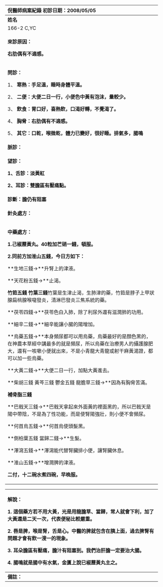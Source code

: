 ﻿|**倪醫師病案紀錄**     初診日期：2008/05/05|
| :- |
|**姓名**|**性別：**|**年齡及體型**|**來診日期：**|
|166-2 C,YC|M|38/微胖|2008/05/13|
|<p>**來診原因：**</p><p>**右肋偶有不適感。**</p>|
|<p>**問診：**</p><p>1、 **寒熱：手足溫，睡時身體平溫。**</p><p>2、 **二便：大便二日一行，小便色中黃有泡沫，量較少。**</p><p>3、 **飲食：胃口好，喜熱飲，口渴好轉，不覺渴了。**</p><p>4、 **胸脅：右肋偶有不適感。**</p><p>5、 **其它：口乾，喉微乾，體力已變好，很好睡。排氣多，腸鳴**</p>|
|**脈診：**|
|<p>**望診：**</p><p>**1、舌診：淡黃紅**</p><p>**2、耳診：雙膽區有壓痛點。**</p>|
|**診斷：膽仍有阻塞** |
|<p>**針灸處方：** </p><p></p>|
|<p>**中藥處方：**</p><p>**1.己椒藶黃丸。40粒加芒硝一錢，頓服。**</p><p>**2.同前方加淮山五錢，今日方如下：**</p><p>**生地三錢→**升腎上的津液。</p><p>**天花粉五錢→**止渴。</p><p>**竹筎五錢 竹葉三錢**竹葉是生津止渴，生肺津的藥，竹筎是脖子上甲狀腺扁桃腺喉嚨發炎，清淋巴發炎三焦系統的藥。</p><p>**茯苓四錢→**茯苓色白入肺，除了利尿外還有滋潤肺的功用。</p><p>**細辛二錢→**細辛能讓小腸的陽增加。</p><p>**烏藥五錢→**本身頻尿都可以用烏藥，烏藥最好的是顏色黑的，在神農本草經中講最多的就是頻尿，所以烏藥在治療男人的攝護腺肥大，還有一咳嗽小便就出來，不是小青龍大青龍或射干麻黃湯證，都可以加一些烏藥。</p><p>**大黃二錢→**大便二日一行，加點大黃進去。</p><p>**柴胡三錢 黃芩三錢 鬱金五錢 龍膽草三錢→**因為有胸脅苦滿。</p><p>**補骨脂三錢** </p><p>**巴戟天三錢→**巴戟天拿起來外面黃的裡面黑的，所以巴戟天是陽中帶陰，不是為了性功能，而是使腎陽強壯，則小便不會頻尿。</p><p>**何首烏五錢→**何首烏使頭髮黑。</p><p>**側柏葉五錢 當歸二錢→**生髮。</p><p>**澤瀉五錢→**澤瀉能代替腎臟排小便，讓腎臟休息。</p><p>**淮山五錢→**增潤脾的津液。</p><p>**二付，十二碗水煮四碗，早晚服。** </p>|



|<p>**解說：**</p><p>1. 這個藥方若不用大黃，光是用龍膽草、當歸，常人就會下利，加了大黃還是二天一次，代表便秘比較嚴重。</p><p>2. 唇是脾，喉是腎，舌是心。中醫的脾就包含在胰上面，過去脾腎有問題才會有飲一溲一的現象。</p><p>3. 耳朵膽區有壓痛，膽汁有阻塞到。我們治肝膽一定要治大腸。</p><p>4. 腸鳴就是腸中有水氣，金匱上說已椒藶黃丸主之。</p>|
| :- |
|**備註：**|

